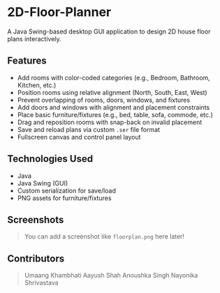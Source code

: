 # 2D-Floor-Planner
A Java Swing-based desktop GUI application to design 2D house floor plans interactively.

## Features
- Add rooms with color-coded categories (e.g., Bedroom, Bathroom, Kitchen, etc.)
- Position rooms using relative alignment (North, South, East, West)
- Prevent overlapping of rooms, doors, windows, and fixtures
- Add doors and windows with alignment and placement constraints
- Place basic furniture/fixtures (e.g., bed, table, sofa, commode, etc.)
- Drag and reposition rooms with snap-back on invalid placement
- Save and reload plans via custom `.ser` file format
- Fullscreen canvas and control panel layout

## Technologies Used
- Java
- Java Swing (GUI)
- Custom serialization for save/load
- PNG assets for furniture/fixtures

## Screenshots
> You can add a screenshot like `floorplan.png` here later!

## Contributors
> Umaang Khambhati
> Aayush Shah
> Anoushka Singh
> Nayonika Shrivastava
